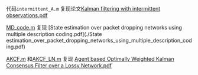 代码`intermittent_A.m` 复现论文[Kalman filtering with intermittent observations.pdf](.\Kalman_filtering_with_intermittent_observations.pdf)

[MD_code.m](./MD_code.m) 复现 [State estimation over packet dropping networks using multiple description coding.pdf](./State estimation_over_packet_dropping_networks_using_multiple_description_coding.pdf)

 [AKCF.m](./AKCF.m) 和[AKCF_LN.m](./AKCF_LN.m) 复现 [Agent based Optimally Weighted Kalman Consensus Filter over a Lossy Network.pdf](./Agent_based_Optimally_Weighted_Kalman_Consensus_Filter_over_a_Lossy_Network.pdf)

